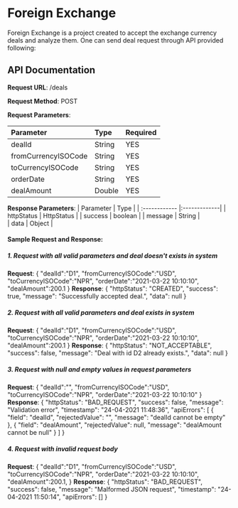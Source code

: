 
# Foreign Exchange

Foreign Exchange is a project created to accept the exchange currency deals and analyze them.
One can send deal request through API provided following:

## API Documentation

**Request URL**: /deals

**Request Method**: POST

**Request Parameters**:

| Parameter            | Type          | Required  |
| :------------------- |:------------- | :---------|
| dealId               | String        | YES       |
| fromCurrencyISOCode  | String        | YES       |
| toCurrencyISOCode    | String        | YES       |
| orderDate            | String        | YES       |
| dealAmount           | Double        | YES       |

**Response Parameters**:
| Parameter     | Type         |
| :------------ |:-------------|
| httpStatus    | HttpStatus   |
| success       | boolean      |
| message       | String       |  
| data          | Object       |

#### Sample Request and Response:
##### 1. Request with all valid parameters and deal doesn't exists in system
**Request**:
{
    "dealId":"D1",
    "fromCurrencyISOCode":"USD",
    "toCurrencyISOCode":"NPR",
    "orderDate":"2021-03-22 10:10:10",
    "dealAmount":200.1
}
**Response**:
{
    "httpStatus": "CREATED",
    "success": true,
    "message": "Successfully accepted deal.",
    "data": null
}
##### 2. Request with all valid parameters and deal exists in system
**Request**:
{
    "dealId":"D1",
    "fromCurrencyISOCode":"USD",
    "toCurrencyISOCode":"NPR",
    "orderDate":"2021-03-22 10:10:10",
    "dealAmount":200.1
}
**Response**:
{
    "httpStatus": "NOT_ACCEPTABLE",
    "success": false,
    "message": "Deal with id D2 already exists.",
    "data": null
}
##### 3. Request with null and empty values in request parameters
**Request**:
{
    "dealId":"",
    "fromCurrencyISOCode":"USD",
    "toCurrencyISOCode":"NPR",
    "orderDate":"2021-03-22 10:10:10"
}
**Response**:
{
    "httpStatus": "BAD_REQUEST",
    "success": false,
    "message": "Validation error",
    "timestamp": "24-04-2021 11:48:36",
    "apiErrors": [
        {
            "field": "dealId",
            "rejectedValue": "",
            "message": "dealId cannot be empty"
        },
        {
            "field": "dealAmount",
            "rejectedValue": null,
            "message": "dealAmount cannot be null"
        }
    ]
}
##### 4. Request with invalid request body
**Request**:
{
    "dealId":"D1",
    "fromCurrencyISOCode":"USD",
    "toCurrencyISOCode":"NPR",
    "orderDate":"2021-03-22 10:10:10",
    "dealAmount":200.1,
}
**Response**:
{
    "httpStatus": "BAD_REQUEST",
    "success": false,
    "message": "Malformed JSON request",
    "timestamp": "24-04-2021 11:50:14",
    "apiErrors": []
}